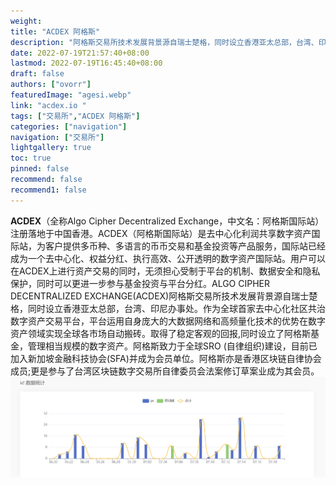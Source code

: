 ```yaml
---
weight: 
title: "ACDEX 阿格斯"
description: "阿格斯交易所技术发展背景源自瑞士楚格，同时设立香港亚太总部，台湾、印尼办事处"
date: 2022-07-19T21:57:40+08:00
lastmod: 2022-07-19T16:45:40+08:00
draft: false
authors: ["ovorr"]
featuredImage: "agesi.webp"
link: "acdex.io "
tags: ["交易所","ACDEX 阿格斯"]
categories: ["navigation"]
navigation: ["交易所"]
lightgallery: true
toc: true
pinned: false
recommend: false
recommend1: false
---
```

**ACDEX**（全称Algo Cipher Decentralized Exchange，中文名：阿格斯国际站）注册落地于中国香港。ACDEX（阿格斯国际站）是去中心化利润共享数字资产国际站，为客户提供多币种、多语言的币币交易和基金投资等产品服务，国际站已经成为一个去中心化、权益分红、执行高效、公开透明的数字资产国际站。用户可以在ACDEX上进行资产交易的同时，无须担心受制于平台的机制、数据安全和隐私保护，同时可以更进一步参与基金投资与平台分红。ALGO CIPHER DECENTRALIZED EXCHANGE(ACDEX)阿格斯交易所技术发展背景源自瑞士楚格，同时设立香港亚太总部，台湾、印尼办事处。作为全球首家去中心化社区共治数字资产交易平台，平台运用自身庞大的大数据网络和高频量化技术的优势在数字资产领域实现全球各市场自动搬砖。取得了稳定客观的回报,同时设立了阿格斯基金，管理相当规模的数字资产。阿格斯致力于全球SRO (自律组织)建设，目前已加入新加坡金融科技协会(SFA)并成为会员单位。阿格斯亦是香港区块链自律协会成员;更是参与了台湾区块链数字交易所自律委员会法案修订草案业成为其会员。![aa](aa.png)